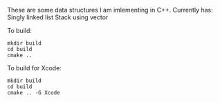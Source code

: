 These are some data structures I am imlementing in C++.
Currently has:
Singly linked list
Stack using vector

To build:
```
mkdir build
cd build
cmake ..
```

To build for Xcode:
```
mkdir build
cd build 
cmake .. -G Xcode
```

